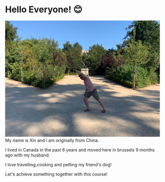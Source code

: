 # Hello Everyone! 😊

![xinparis](img/xinparis.jpeg) My name is Xin and i am originally from China.

I lived in Canada in the past 6 years and moved here in brussels 9 months ago
with my husband.

I love travelling,cooking and petting my friend's dog!

Let's achieve something together with this course!
